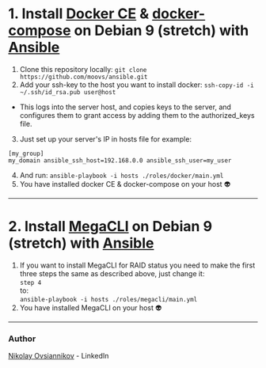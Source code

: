 # 1. Install [Docker CE](https://docs.docker.com/install/linux/docker-ce/debian/) & [docker-compose](https://docs.docker.com/compose/install/) on Debian 9 (stretch) with [Ansible](https://www.ansible.com/)

1. Clone this repository locally:
```git clone https://github.com/moovs/ansible.git```
2. Add your ssh-key to the host you want to install docker:
```ssh-copy-id -i ~/.ssh/id_rsa.pub user@host```
- This logs into the server host, and copies keys to the server, and configures them to grant access by adding them to the authorized_keys file.
3. Just set up your server's IP in hosts file for example:
``` 
[my_group]
my_domain ansible_ssh_host=192.168.0.0 ansible_ssh_user=my_user
```
4. And run: 
```ansible-playbook -i hosts ./roles/docker/main.yml```
5. You have installed docker CE & docker-compose on your host :alien:

***
# 2. Install [MegaCLI](http://hwraid.le-vert.net/wiki/DebianPackages) on Debian 9 (stretch) with [Ansible](https://www.ansible.com/)

1. If you want to install MegaCLI for RAID status you need to make the first three steps the same as described above, just change it:<br />
```step 4```<br />
to:<br />
```ansible-playbook -i hosts ./roles/megacli/main.yml```
2. You have installed MegaCLI on your host :alien:

***
### Author
[Nikolay Ovsiannikov](https://www.linkedin.com/in/nikolay-ovsiannikov/) - LinkedIn
